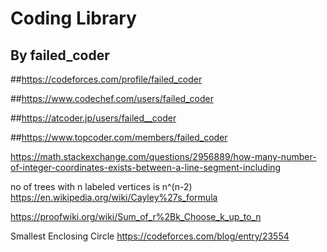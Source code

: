 # Coding Library

## By failed_coder

##https://codeforces.com/profile/failed_coder

##https://www.codechef.com/users/failed_coder

##https://atcoder.jp/users/failed__coder

##https://www.topcoder.com/members/failed_coder


https://math.stackexchange.com/questions/2956889/how-many-number-of-integer-coordinates-exists-between-a-line-segment-including

no of trees with n labeled vertices is n^(n-2) https://en.wikipedia.org/wiki/Cayley%27s_formula


https://proofwiki.org/wiki/Sum_of_r%2Bk_Choose_k_up_to_n

Smallest Enclosing Circle https://codeforces.com/blog/entry/23554
